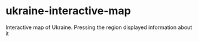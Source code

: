 # ukraine-interactive-map
Interactive map of Ukraine. Pressing the region displayed information about it
